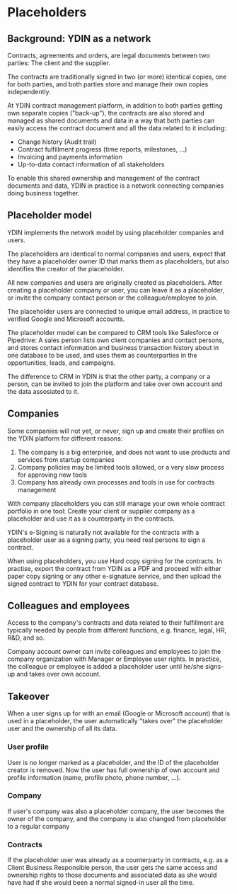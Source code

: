# Placeholders

## Background: YDIN as a network 

Contracts, agreements and orders, are legal documents between two parties: The client and the supplier.

The contracts are traditionally signed in two (or more) identical copies, one for both parties, and both parties store and manage their own copies independently.

At YDIN contract management platform, in addition to both parties getting own separate copies ("back-up"), the contracts are also stored and managed as shared documents and data in a way that both parties can easily access the contract document and all the data related to it including:

- Change history (Audit trail)
- Contract fulfillment progress (time reports, milestones, ...)
- Invoicing and payments information
- Up-to-data contact information of all stakeholders

To enable this shared ownership and management of the contract documents and data, YDIN in practice is a network connecting companies doing business together.

## Placeholder model

YDIN implements the network model by using placeholder companies and users.

The placeholders are identical to normal companies and users, expect that they have a placeholder owner ID that marks them as placeholders, but also identifies the creator of the placeholder.

All new companies and users are originally created as placeholders. After creating a placeholder company or user, you can leave it as a placeholder, or invite the company contact person or the colleague/employee to join.

The placeholder users are connected to unique email address, in practice to verified Google and Microsoft accounts.

The placeholder model can be compared to CRM tools like Salesforce or Pipedrive: A sales person lists own client companies and contact persons, and stores contact information and business transaction history about in one database to be used, and uses them as counterparties in the opportunities, leads, and campaigns.

The difference to CRM in YDIN is that the other party, a company or a person, can be invited to join the platform and take over own account and the data assosiated to it.

## Companies

Some companies will not yet, or never, sign up and create their profiles on the YDIN platform for different reasons:

1. The company is a big enterprise, and does not want to use products and services from startup companies
2. Company policies may be limited tools allowed, or a very slow process for approving new tools
3. Company has already own processes and tools in use for contracts management

With company placeholders you can still manage your own whole contract portfolio in one tool: Create your client or supplier company as a placeholder and use it as a counterparty in the contracts.

YDIN's e-Signing is naturally not available for the contracts with a placeholder user as a signing party, you need real persons to sign a contract.

When using placeholders, you use Hard copy signing for the contracts. In practise, export the contract from YDIN as a PDF and proceed with either paper copy signing or any other e-signature service, and then upload the signed contract to YDIN for your contract database.

## Colleagues and employees

Access to the company's contracts and data related to their fulfillment are typically needed by people from different functions, e.g. finance, legal, HR, R&D, and so.

Company account owner can invite colleagues and employees to join the company organization with Manager or Employee user rights. In practice, the colleague or employee is added a placeholder user until he/she signs-up and takes over own account.

## Takeover

When a user signs up for with an email (Google or Microsoft account) that is used in a placeholder, the user automatically "takes over" the placeholder user and the ownership of all its data.

### User profile

User is no longer marked as a placeholder, and the ID of the placeholder creator is removed. Now the user has full ownership of own account and profile information (name, profile photo, phone number, ...).

### Company

If user's company was also a placeholder company, the user becomes the owner of the company, and the company is also changed from placeholder to a regular company

### Contracts

If the placeholder user was already as a counterparty in contracts, e.g. as a Client Business Responsible person, the user gets the same access and ownership rights to those documents and associated data as she would have had if she would been a normal signed-in user all the time.
